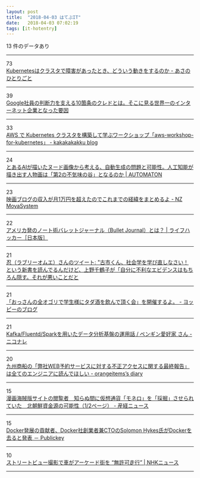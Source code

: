 ```yaml
---
layout: post
title:  "2018-04-03 はてぶIT"
date:   2018-04-03 07:02:19
tags: [it-hotentry]
---
```

13 件のデータあり

<hr><div class="row">
<div class="col-1"><span class="badge badge-pill badge-success h2">73</span></div>
<div class="col-11"><a href='http://dr-asa.hatenablog.com/entry/2018/04/02/174006' target='_blank'>Kubernetesはクラスタで障害があったとき、どういう動きをするのか - あさのひとりごと</a></div>
</div>
<hr>
<div class="row">
<div class="col-1"><span class="badge badge-pill badge-success h2">39</span></div>
<div class="col-11"><a href='http://it-rush.com/google-credo' target='_blank'>Google社員の判断力を支える10箇条のクレドとは。そこに見る世界一のインターネット企業となった要因</a></div>
</div>
<hr>
<div class="row">
<div class="col-1"><span class="badge badge-pill badge-success h2">33</span></div>
<div class="col-11"><a href='http://kakakakakku.hatenablog.com/entry/2018/04/02/213042' target='_blank'>AWS で Kubernetes クラスタを構築して学ぶワークショップ「aws-workshop-for-kubernetes」 - kakakakakku blog</a></div>
</div>
<hr>
<div class="row">
<div class="col-1"><span class="badge badge-pill badge-success h2">24</span></div>
<div class="col-11"><a href='http://jp.automaton.am/articles/columnjp/20180402-65369/' target='_blank'>とあるAIが描いたヌード画像から考える、自動生成の問題と可能性。人工知能が描き出す人物画は「第2の不気味の谷」となるのか | AUTOMATON</a></div>
</div>
<hr>
<div class="row">
<div class="col-1"><span class="badge badge-pill badge-success h2">23</span></div>
<div class="col-11"><a href='http://www.hassy-blog.com/entry/moyacinema' target='_blank'>映画ブログの収入が月1万円を超えたのでこれまでの経緯をまとめるよ - NZ MoyaSystem</a></div>
</div>
<hr>
<div class="row">
<div class="col-1"><span class="badge badge-pill badge-success h2">22</span></div>
<div class="col-11"><a href='https://www.lifehacker.jp/2018/04/bulletjournal.html' target='_blank'>アメリカ発のノート術バレットジャーナル（Bullet Journal）とは？ | ライフハッカー［日本版］</a></div>
</div>
<hr>
<div class="row">
<div class="col-1"><span class="badge badge-pill badge-success h2">21</span></div>
<div class="col-11"><a href='http://twitter.com/soutathesouta/status/980446740582051841' target='_blank'>忍（ラブリーオムエ）さんのツイート: "古市くん、社会学を学び直しなさい！という新書を読んでるんだけど、上野千鶴子が「自分に不利なエビデンスはもちろん隠す。それが悪いことだと</a></div>
</div>
<hr>
<div class="row">
<div class="col-1"><span class="badge badge-pill badge-success h2">21</span></div>
<div class="col-11"><a href='http://yoppymodel.hatenablog.com/entry/2018/04/02/193811' target='_blank'>「おっさんの全オゴリで学生様にタダ酒を飲んで頂く会」を開催するよ。 - ヨッピーのブログ</a></div>
</div>
<hr>
<div class="row">
<div class="col-1"><span class="badge badge-pill badge-success h2">21</span></div>
<div class="col-11"><a href='https://niconare.nicovideo.jp/watch/kn2981' target='_blank'>Kafka/Fluentd/Sparkを用いたデータ分析基盤の運用話 / ペンギン愛好家 さん - ニコナレ</a></div>
</div>
<hr>
<div class="row">
<div class="col-1"><span class="badge badge-pill badge-success h2">20</span></div>
<div class="col-11"><a href='http://www.orangeitems.com/entry/2018/04/02/202052' target='_blank'>九州商船の「弊社WEB予約サービスに対する不正アクセスに関する最終報告」は全てのエンジニアに読んでほしい - orangeitems’s diary</a></div>
</div>
<hr>
<div class="row">
<div class="col-1"><span class="badge badge-pill badge-success h2">15</span></div>
<div class="col-11"><a href='https://www.sankei.com/economy/news/180401/ecn1804010020-n1.html' target='_blank'>漫画海賊版サイトの閲覧者　知らぬ間に仮想通貨「モネロ」を「採掘」させられていた　北朝鮮資金源の可能性（1/2ページ） - 産経ニュース</a></div>
</div>
<hr>
<div class="row">
<div class="col-1"><span class="badge badge-pill badge-success h2">15</span></div>
<div class="col-11"><a href='http://www.publickey1.jp/blog/18/dockerdockerctosolomon_hykesdocker.html' target='_blank'>Docker発展の貢献者、Docker社創業者兼CTOのSolomon Hykes氏がDockerを去ると発表 － Publickey</a></div>
</div>
<hr>
<div class="row">
<div class="col-1"><span class="badge badge-pill badge-success h2">10</span></div>
<div class="col-11"><a href='https://www3.nhk.or.jp/news/html/20180402/k10011388731000.html' target='_blank'>ストリートビュー撮影で車がアーケード街を “無許可走行” | NHKニュース</a></div>
</div>
<hr>
